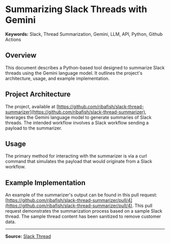 # Summarizing Slack Threads with Gemini

**Keywords:** Slack, Thread Summarization, Gemini, LLM, API, Python, Github Actions

## Overview

This document describes a Python-based tool designed to summarize Slack threads using the Gemini language model. It outlines the project's architecture, usage, and example implementation.

## Project Architecture

The project, available at [https://github.com/ribafish/slack-thread-summarizer](https://github.com/ribafish/slack-thread-summarizer), leverages the Gemini language model to generate summaries of Slack threads.  The intended workflow involves a Slack workflow sending a payload to the summarizer.

## Usage

The primary method for interacting with the summarizer is via a curl command that simulates the payload that would originate from a Slack workflow.

## Example Implementation

An example of the summarizer's output can be found in this pull request: [https://github.com/ribafish/slack-thread-summarizer/pull/4](https://github.com/ribafish/slack-thread-summarizer/pull/4).  This pull request demonstrates the summarization process based on a sample Slack thread. The sample thread content has been sanitized to remove customer data.


---

**Source:** [Slack Thread](https://gradle.slack.com/archives/C0993HJU7HA/p1760429928606289)